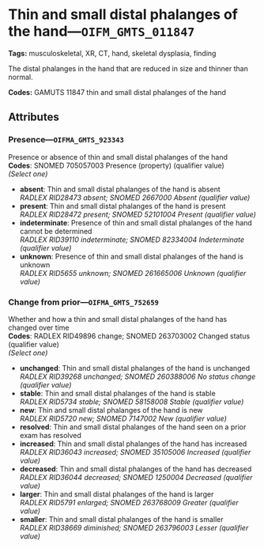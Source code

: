 # Thin and small distal phalanges of the hand—`OIFM_GMTS_011847`

**Tags:** musculoskeletal, XR, CT, hand, skeletal dysplasia, finding

The distal phalanges in the hand that are reduced in size and thinner than normal.

**Codes:** GAMUTS 11847 thin and small distal phalanges of the hand

## Attributes

### Presence—`OIFMA_GMTS_923343`

Presence or absence of thin and small distal phalanges of the hand  
**Codes**: SNOMED 705057003 Presence (property) (qualifier value)  
*(Select one)*

- **absent**: Thin and small distal phalanges of the hand is absent  
_RADLEX RID28473 absent; SNOMED 2667000 Absent (qualifier value)_
- **present**: Thin and small distal phalanges of the hand is present  
_RADLEX RID28472 present; SNOMED 52101004 Present (qualifier value)_
- **indeterminate**: Presence of thin and small distal phalanges of the hand cannot be determined  
_RADLEX RID39110 indeterminate; SNOMED 82334004 Indeterminate (qualifier value)_
- **unknown**: Presence of thin and small distal phalanges of the hand is unknown  
_RADLEX RID5655 unknown; SNOMED 261665006 Unknown (qualifier value)_

### Change from prior—`OIFMA_GMTS_752659`

Whether and how a thin and small distal phalanges of the hand has changed over time  
**Codes**: RADLEX RID49896 change; SNOMED 263703002 Changed status (qualifier value)  
*(Select one)*

- **unchanged**: Thin and small distal phalanges of the hand is unchanged  
_RADLEX RID39268 unchanged; SNOMED 260388006 No status change (qualifier value)_
- **stable**: Thin and small distal phalanges of the hand is stable  
_RADLEX RID5734 stable; SNOMED 58158008 Stable (qualifier value)_
- **new**: Thin and small distal phalanges of the hand is new  
_RADLEX RID5720 new; SNOMED 7147002 New (qualifier value)_
- **resolved**: Thin and small distal phalanges of the hand seen on a prior exam has resolved  
- **increased**: Thin and small distal phalanges of the hand has increased  
_RADLEX RID36043 increased; SNOMED 35105006 Increased (qualifier value)_
- **decreased**: Thin and small distal phalanges of the hand has decreased  
_RADLEX RID36044 decreased; SNOMED 1250004 Decreased (qualifier value)_
- **larger**: Thin and small distal phalanges of the hand is larger  
_RADLEX RID5791 enlarged; SNOMED 263768009 Greater (qualifier value)_
- **smaller**: Thin and small distal phalanges of the hand is smaller  
_RADLEX RID38669 diminished; SNOMED 263796003 Lesser (qualifier value)_